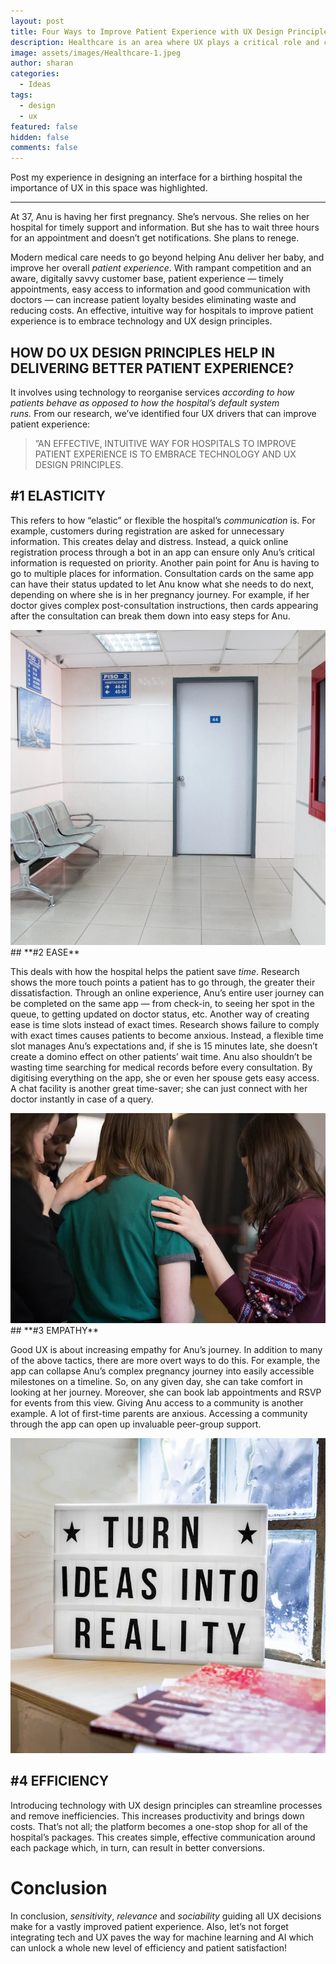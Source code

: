 ```yaml
---
layout: post
title: Four Ways to Improve Patient Experience with UX Design Principles
description: Healthcare is an area where UX plays a critical role and can make a big difference
image: assets/images/Healthcare-1.jpeg
author: sharan
categories:
  - Ideas
tags:
  - design
  - ux
featured: false
hidden: false
comments: false
---
```

Post my experience in designing an interface for a birthing hospital the importance of UX in this space was highlighted.

___

At 37, Anu is having her first pregnancy. She’s nervous. She relies on her hospital for timely support and information. But she has to wait three hours for an appointment and doesn’t get notifications. She plans to renege.

Modern medical care needs to go beyond helping Anu deliver her baby, and improve her overall _patient experience_. With rampant competition and an aware, digitally savvy customer base, patient experience — timely appointments, easy access to information and good communication with doctors — can increase patient loyalty besides eliminating waste and reducing costs. An effective, intuitive way for hospitals to improve patient experience is to embrace technology and UX design principles.

## **HOW DO UX DESIGN PRINCIPLES HELP IN DELIVERING BETTER PATIENT EXPERIENCE?**

It involves using technology to reorganise services _according to how patients behave as opposed to how the hospital’s default system runs._ From our research, we’ve identified four UX drivers that can improve patient experience:

> ”AN EFFECTIVE, INTUITIVE WAY FOR HOSPITALS TO IMPROVE PATIENT EXPERIENCE IS TO EMBRACE TECHNOLOGY AND UX DESIGN PRINCIPLES. 

## **#1 ELASTICITY**

This refers to how “elastic” or flexible the hospital’s _communication_ is. For example, customers during registration are asked for unnecessary information. This creates delay and distress. Instead, a quick online registration process through a bot in an app can ensure only Anu’s critical information is requested on priority. Another pain point for Anu is having to go to multiple places for information. Consultation cards on the same app can have their status updated to let Anu know what she needs to do next, depending on where she is in her pregnancy journey. For example, if her doctor gives complex post-consultation instructions, then cards appearing after the consultation can break them down into easy steps for Anu.

<img src="../assets/images/Healthcare-2.webp">
## **#2 EASE**

This deals with how the hospital helps the patient save _time_. Research shows the more touch points a patient has to go through, the greater their dissatisfaction. Through an online experience, Anu’s entire user journey can be completed on the same app — from check-in, to seeing her spot in the queue, to getting updated on doctor status, etc. Another way of creating ease is time slots instead of exact times. Research shows failure to comply with exact times causes patients to become anxious. Instead, a flexible time slot manages Anu’s expectations and, if she is 15 minutes late, she doesn’t create a domino effect on other patients’ wait time. Anu also shouldn’t be wasting time searching for medical records before every consultation. By digitising everything on the app, she or even her spouse gets easy access. A chat facility is another great time-saver; she can just connect with her doctor instantly in case of a query.

<img src="../assets/images/Healthcare-3.webp">
## **#3 EMPATHY**

Good UX is about increasing empathy for Anu’s journey. In addition to many of the above tactics, there are more overt ways to do this. For example, the app can collapse Anu’s complex pregnancy journey into easily accessible milestones on a timeline. So, on any given day, she can take comfort in looking at her journey. Moreover, she can book lab appointments and RSVP for events from this view. Giving Anu access to a community is another example. A lot of first-time parents are anxious. Accessing a community through the app can open up invaluable peer-group support.

<img src="../assets/images/Healthcare-4.webp">

## **#4 EFFICIENCY**

Introducing technology with UX design principles can streamline processes and remove inefficiencies. This increases productivity and brings down costs. That’s not all; the platform becomes a one-stop shop for all of the hospital’s packages. This creates simple, effective communication around each package which, in turn, can result in better conversions.

# Conclusion

In conclusion, _sensitivity_, _relevance_ and _sociability_ guiding all UX decisions make for a vastly improved patient experience. Also, let’s not forget integrating tech and UX paves the way for machine learning and AI which can unlock a whole new level of efficiency and patient satisfaction!